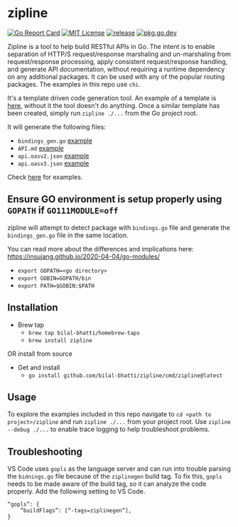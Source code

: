 # zipline

[![Go Report Card](https://goreportcard.com/badge/github.com/bilal-bhatti/zipline)](https://goreportcard.com/report/github.com/bilal-bhatti/zipline)
[![MIT License](https://img.shields.io/badge/license-MIT-blue.svg)](https://github.com/bilal-bhatti/zipline/blob/master/LICENSE)
[![release](https://img.shields.io/github/release/bilal-bhatti/zipline/all.svg)](https://github.com/bilal-bhatti/zipline/releases)
[![pkg.go.dev](https://pkg.go.dev/badge/github.com/https://pkg.go.dev/github.com/bilal-bhatti/zipline)](https://pkg.go.dev/github.com/bilal-bhatti/zipline)

Zipline is a tool to help build RESTful APIs in Go. The intent is to enable separation of HTTP/S request/response marshaling and un-marshaling from request/response processing, apply consistent request/response handling, and generate API documentation, without requiring a runtime dependency on any additional packages. It can be used with any of the popular routing packages. The examples in this repo use `chi`.

It's a template driven code generation tool. An example of a template is [here](https://github.com/bilal-bhatti/zipline/blob/master/example/web/bindings.go), without it the tool doesn't do anything. Once a similar template has been created, simply run `zipline ./...` from the Go project root.

It will generate the following files:
* `bindings_gen.go` [example](https://github.com/bilal-bhatti/zipline/blob/master/example/web/bindings_gen.go)
* `API.md` [example](https://github.com/bilal-bhatti/zipline/blob/master/API.md)
* `api.oasv2.json` [example](https://github.com/bilal-bhatti/zipline/blob/master/api.oasv2.json)
* `api.oasv3.json` [example](https://github.com/bilal-bhatti/zipline/blob/master/api.oasv3.json)

Check [here](https://github.com/bilal-bhatti/zipline/tree/master/example/web) for examples.

## Ensure GO environment is setup properly using `GOPATH` if `GO111MODULE=off`

zipline will attempt to detect package with `bindings.go` file and generate the `bindings_gen.go` file in the same location.

You can read more about the differences and implications here: https://insujang.github.io/2020-04-04/go-modules/

* `export GOPATH=<go directory>`
* `export GOBIN=GOPATH/bin`
* `export PATH=$GOBIN:$PATH`

## Installation
* Brew tap
    * `brew tap bilal-bhatti/homebrew-taps`
    * `brew install zipline`

OR install from source

* Get and install
    * `go install github.com/bilal-bhatti/zipline/cmd/zipline@latest`

## Usage
To explore the examples included in this repo navigate to `cd <path to project>/zipline` and run `zipline ./...` from your project root.
Use `zipline --debug ./...` to enable trace logging to help troubleshoot problems.

## Troubleshooting
VS Code uses `gopls` as the language server and can run into trouble parsing the `bidnings.go` file because of the `ziplinegen` build tag. To fix this, `gopls` needs to be made aware of the build tag, so it can analyze the code properly. Add the following setting to VS Code.

```
“gopls”: {
    “buildFlags”: [“-tags=ziplinegen”],
}
```
